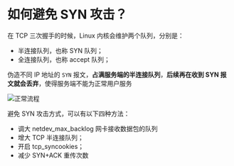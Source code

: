# 如何避免 SYN 攻击？

在 TCP 三次握手的时候，Linux 内核会维护两个队列，分别是：

- 半连接队列，也称 SYN 队列；
- 全连接队列，也称 accept 队列；



伪造不同 IP 地址的 `SYN` 报文，**占满服务端的半连接队列**，**后续再在收到 SYN 报文就会丢弃**，使得服务端不能为正常用户服务

![正常流程](https://cdn.jsdelivr.net/gh/sword4869/pic1@main/images202406162302225.png)

避免 SYN 攻击方式，可以有以下四种方法：

- 调大 netdev_max_backlog 网卡接收数据包的队列
- 增大 TCP 半连接队列；
- 开启 tcp_syncookies；
- 减少 SYN+ACK 重传次数